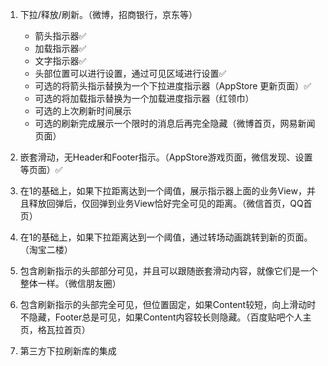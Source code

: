 1. 下拉/释放/刷新。（微博，招商银行，京东等）

    - 箭头指示器✅
    - 加载指示器✅
    - 文字指示器✅
    - 头部位置可以进行设置，通过可见区域进行设置✅
    - 可选的将箭头指示替换为一个下拉进度指示器（AppStore 更新页面）✅
    - 可选的将加载指示替换为一个加载进度指示器（红领巾）
    - 可选的上次刷新时间展示
    - 可选的刷新完成展示一个限时的消息后再完全隐藏（微博首页，网易新闻页面）

2. 嵌套滑动，无Header和Footer指示。（AppStore游戏页面，微信发现、设置等页面）✅

3. 在1的基础上，如果下拉距离达到一个阈值，展示指示器上面的业务View，并且释放回弹后，仅回弹到业务View恰好完全可见的距离。（微信首页，QQ首页）

4. 在1的基础上，如果下拉距离达到一个阈值，通过转场动画跳转到新的页面。（淘宝二楼）

5. 包含刷新指示的头部部分可见，并且可以跟随嵌套滑动内容，就像它们是一个整体一样。（微信朋友圈）

6. 包含刷新指示的头部完全可见，但位置固定，如果Content较短，向上滑动时不隐藏，Footer总是可见，如果Content内容较长则隐藏。（百度贴吧个人主页，格瓦拉首页）

7. 第三方下拉刷新库的集成